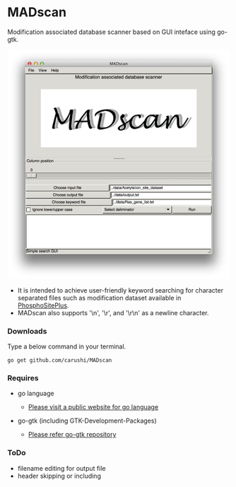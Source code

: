 # MADscan


<!--[![Build Status](https://drone.io/github.com/carushi/MADscan/status.png)](https://drone.io/github.com/carushi/MADscan/latest)--->

Modification associated database scanner based on GUI inteface using go-gtk.

![](image/window.png)

* It is intended to achieve user-friendly keyword searching for character separated files such as modification dataset available in [PhosphoSitePlus](http://www.phosphosite.org/homeAction.action).
* MADscan also supports '\n', '\r', and '\r\n' as a newline character.

### Downloads

Type a below command in your terminal.

```
go get github.com/carushi/MADscan
```

### Requires

* go language
	* [Please visit a public website for go language](https://golang.org)

* go-gtk (including GTK-Development-Packages)
	* [Please refer go-gtk repository](https://github.com/mattn/go-gtk)

	
### ToDo

* filename editing for output file
* header skipping or including




